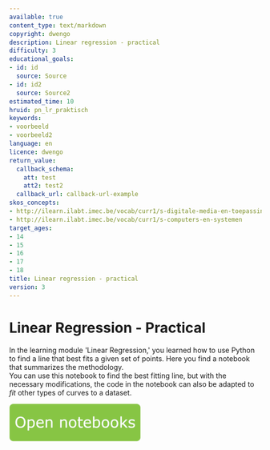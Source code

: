 ```yaml
---
available: true
content_type: text/markdown
copyright: dwengo
description: Linear regression - practical
difficulty: 3
educational_goals:
- id: id
  source: Source
- id: id2
  source: Source2
estimated_time: 10
hruid: pn_lr_praktisch
keywords:
- voorbeeld
- voorbeeld2
language: en
licence: dwengo
return_value:
  callback_schema:
    att: test
    att2: test2
  callback_url: callback-url-example
skos_concepts:
- http://ilearn.ilabt.imec.be/vocab/curr1/s-digitale-media-en-toepassingen
- http://ilearn.ilabt.imec.be/vocab/curr1/s-computers-en-systemen
target_ages:
- 14
- 15
- 16
- 17
- 18
title: Linear regression - practical
version: 3
---
```

# Linear Regression - Practical

In the learning module 'Linear Regression,' you learned how to use Python to find a line that best fits a given set of points.
Here you find a notebook that summarizes the methodology. <br>You can use this notebook to find the best fitting line, but with the necessary modifications, the code in the notebook can also be adapted to *fit* other types of curves to a dataset.

[![](embed/Knop.png "Button")](https://kiks.ilabt.imec.be/hub/tmplogin?id=0350_en "Notebook Practical Linear Regression")